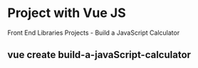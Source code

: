 # Project with Vue JS
Front End Libraries Projects - Build a JavaScript Calculator
## vue create build-a-javaScript-calculator
